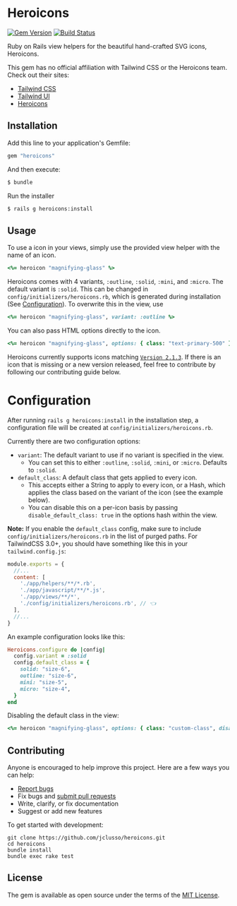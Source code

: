 # Heroicons

[![Gem Version](https://badge.fury.io/rb/heroicons.svg)](https://rubygems.org/gems/heroicons)
[![Build Status](https://github.com/jclusso/heroicons/workflows/CI/badge.svg)](https://github.com/jclusso/heroicons/actions)

Ruby on Rails view helpers for the beautiful hand-crafted SVG icons, Heroicons.

This gem has no official affiliation with Tailwind CSS or the Heroicons team. Check out their sites:

- [Tailwind CSS](https://tailwindcss.com/?utm_source=jclusso_heroicons_github)
- [Tailwind UI](https://tailwindui.com/?utm_source=jclusso_heroicons_github)
- [Heroicons](https://heroicons.com/?utm_source=jclusso_heroicons_github)

## Installation

Add this line to your application's Gemfile:

```ruby
gem "heroicons"
```

And then execute:

```bash
$ bundle
```

Run the installer

```bash
$ rails g heroicons:install
```

## Usage

To use a icon in your views, simply use the provided view helper with the name of an icon.

```rb
<%= heroicon "magnifying-glass" %>
```

Heroicons comes with 4 variants, `:outline`, `:solid`, `:mini`, and `:micro`. The default variant is `:solid`. This can be changed in `config/initializers/heroicons.rb`, which is generated during installation (See [Configuration](#configuration)). To overwrite this in the view, use

```rb
<%= heroicon "magnifying-glass", variant: :outline %>
```

You can also pass HTML options directly to the icon.

```rb
<%= heroicon "magnifying-glass", options: { class: "text-primary-500" } %>
```

Heroicons currently supports icons matching [`Version 2.1.3`](https://github.com/tailwindlabs/heroicons/releases/tag/v2.1.3). If there is an icon that is missing or a new version released, feel free to contribute by following our contributing guide below.

# Configuration

After running `rails g heroicons:install` in the installation step, a configuration file will be created at `config/initializers/heroicons.rb`.

Currently there are two configuration options:

- `variant`: The default variant to use if no variant is specified in the view.
  - You can set this to either `:outline`, `:solid`, `:mini`, or `:micro`. Defaults to `:solid`.
- `default_class`: A default class that gets applied to every icon.
  - This accepts either a String to apply to every icon, or a Hash, which applies the class based on the variant of the icon (see the example below).
  - You can disable this on a per-icon basis by passing `disable_default_class: true` in the options hash within the view.

**Note:** If you enable the `default_class` config, make sure to include `config/initializers/heroicons.rb` in the list of purged paths. For TailwindCSS 3.0+, you should have something like this in your `tailwind.config.js`:

```js
module.exports = {
  //...
  content: [
    './app/helpers/**/*.rb',
    './app/javascript/**/*.js',
    './app/views/**/*',
    './config/initializers/heroicons.rb', // 👈
  ],
  //...
}
```

An example configuration looks like this:

```ruby
Heroicons.configure do |config|
  config.variant = :solid
  config.default_class = {
    solid: "size-6",
    outline: "size-6",
    mini: "size-5",
    micro: "size-4",
  }
end
```

Disabling the default class in the view:

```rb
<%= heroicon "magnifying-glass", options: { class: "custom-class", disable_default_class: true } %>
```

## Contributing

Anyone is encouraged to help improve this project. Here are a few ways you can help:

- [Report bugs](https://github.com/jclusso/heroicons/issues)
- Fix bugs and [submit pull requests](https://github.com/jclusso/heroicons/pulls)
- Write, clarify, or fix documentation
- Suggest or add new features

To get started with development:

```
git clone https://github.com/jclusso/heroicons.git
cd heroicons
bundle install
bundle exec rake test
```

## License

The gem is available as open source under the terms of the [MIT License](https://opensource.org/licenses/MIT).
